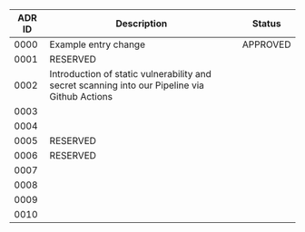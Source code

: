 | ADR ID | Description                                                                                   | Status   |
| ------ | --------------------------------------------------------------------------------------------- | -------- |
| 0000   | Example entry change                                                                          | APPROVED |
| 0001   | RESERVED                                                                                      |          |
| 0002   | Introduction of static vulnerability and secret scanning into our Pipeline via Github Actions |          |
| 0003   |                                                                                               |          |
| 0004   |                                                                                               |          |
| 0005   | RESERVED                                                                                      |          |
| 0006   | RESERVED                                                                                      |          |
| 0007   |                                                                                               |          |
| 0008   |                                                                                               |          |
| 0009   |                                                                                               |          |
| 0010   |                                                                                               |          |
